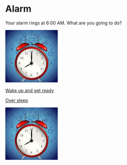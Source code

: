 # Alarm

Your alarm rings at 6:00 AM. What are you going to do?

![Ring Ring][Alarm]

[Alarm]:68747470733a2f2f766563746f72706f7274616c2e636f6d2f73746f726167652f616c61726d2d636c6f636b2d766563746f725f325f31323432322e6a7067.png


[Wake up and get ready](simulations/school.md)

[Over sleep](simulations/late-to-school.md)


![Alarm](68747470733a2f2f766563746f72706f7274616c2e636f6d2f73746f726167652f616c61726d2d636c6f636b2d766563746f725f325f31323432322e6a7067.png)
